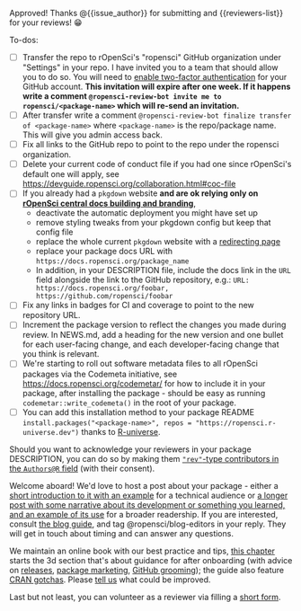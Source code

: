 Approved! Thanks @{{issue_author}} for submitting and {{reviewers-list}} for your reviews! :grin:

To-dos:
- [ ] Transfer the repo to rOpenSci's "ropensci" GitHub organization under "Settings" in your repo.  I have invited you to a team that should allow you to do so. You will need to [enable two-factor authentication](https://docs.github.com/en/authentication/securing-your-account-with-two-factor-authentication-2fa/configuring-two-factor-authentication) for your GitHub account.
**This invitation will expire after one week. If it happens write a comment `@ropensci-review-bot invite me to ropensci/<package-name>` which will re-send an invitation.**
- [ ] After transfer write a comment `@ropensci-review-bot finalize transfer of <package-name>` where `<package-name>` is the repo/package name. This will give you admin access back.
- [ ] Fix all links to the GitHub repo to point to the repo under the ropensci organization.
- [ ] Delete your current code of conduct file if you had one since rOpenSci's default one will apply, see https://devguide.ropensci.org/collaboration.html#coc-file
- [ ] If you already had a `pkgdown` website **and are ok relying only on [rOpenSci central docs building and branding](https://devguide.ropensci.org/ci.html#even-more-ci-ropensci-docs)**,
    * deactivate the automatic deployment you might have set up
    * remove styling tweaks from your pkgdown config but keep that config file
    * replace the whole current `pkgdown` website with a [redirecting page](https://devguide.ropensci.org/redirect.html)
    * replace your package docs URL with `https://docs.ropensci.org/package_name`
    * In addition, in your DESCRIPTION file, include the docs link in the `URL` field alongside the link to the GitHub repository, e.g.: `URL: https://docs.ropensci.org/foobar, https://github.com/ropensci/foobar`
- [ ] Fix any links in badges for CI and coverage to point to the new repository URL. 
- [ ] Increment the package version to reflect the changes you made during review. In NEWS.md, add a heading for the new version and one bullet for each user-facing change, and each developer-facing change that you think is relevant.
- [ ] We're starting to roll out software metadata files to all rOpenSci packages via the Codemeta initiative, see https://docs.ropensci.org/codemetar/ for how to include it in your package, after installing the package - should be easy as running `codemetar::write_codemeta()` in the root of your package.
- [ ] You can add this installation method to your package README `install.packages("<package-name>", repos = "https://ropensci.r-universe.dev")` thanks to [R-universe](https://ropensci.org/blog/2021/06/22/setup-runiverse/).

Should you want to acknowledge your reviewers in your package DESCRIPTION, you can do so by making them [`"rev"`-type contributors in the `Authors@R` field](https://devguide.ropensci.org/building.html#authorship) (with their consent). 

Welcome aboard! We'd love to host a post about your package - either a [short introduction to it with an example](https://ropensci.org/tech-notes/) for a technical audience or [a longer post with some narrative about its development or something you learned, and an example of its use](https://ropensci.org/blog/) for a broader readership. If you are interested, consult [the blog guide](https://blogguide.ropensci.org/), and tag @ropensci/blog-editors in your reply. They will get in touch about timing and can answer any questions.

We maintain an online book with our best practice and tips, [this chapter](https://devguide.ropensci.org/collaboration.html) starts the 3d section that's about guidance for after onboarding (with advice on [releases](https://devguide.ropensci.org/editorguide.html#releases), [package marketing](https://devguide.ropensci.org/marketing.html#marketing), [GitHub grooming](https://devguide.ropensci.org/grooming.html#grooming)); the guide also feature [CRAN gotchas](https://devguide.ropensci.org/building.html#crangotchas). Please [tell us](https://github.com/ropensci/dev_guide) what could be improved.

Last but not least, you can volunteer as a reviewer via filling a [short form](https://airtable.com/shrnfDI2S9uuyxtDw).
